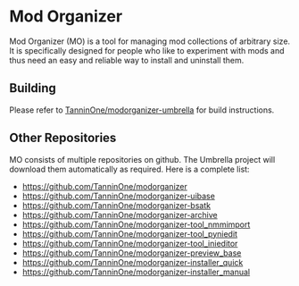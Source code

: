 # Mod Organizer

Mod Organizer (MO) is a tool for managing mod collections of arbitrary size. It is specifically designed for people who like to experiment with mods and thus need an easy and reliable way to install and uninstall them.

## Building

Please refer to [TanninOne/modorganizer-umbrella](https://github.com/TanninOne/modorganizer-umbrella) for build instructions.

## Other Repositories

MO consists of multiple repositories on github. The Umbrella project will download them automatically as required. Here is a complete list:
* https://github.com/TanninOne/modorganizer
* https://github.com/TanninOne/modorganizer-uibase
* https://github.com/TanninOne/modorganizer-bsatk
* https://github.com/TanninOne/modorganizer-archive
* https://github.com/TanninOne/modorganizer-tool_nmmimport
* https://github.com/TanninOne/modorganizer-tool_pyniedit
* https://github.com/TanninOne/modorganizer-tool_inieditor
* https://github.com/TanninOne/modorganizer-preview_base
* https://github.com/TanninOne/modorganizer-installer_quick
* https://github.com/TanninOne/modorganizer-installer_manual
